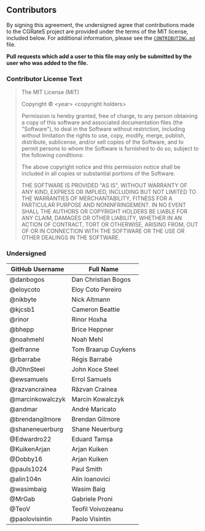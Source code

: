 ## Contributors

By signing this agreement, the undersigned agree that contributions made to the CGRateS
project are provided under the terms of the MIT license, included below. For additional
information, please see the [`CONTRIBUTING.md`](CONTRIBUTING.md) file.

**Pull requests which add a user to this file may only be submitted by the user who was added to the file.**

### Contributor License Text

> The MIT License (MIT)
>
> Copyright &copy; &lt;year&gt; &lt;copyright holders&gt;
>
> Permission is hereby granted, free of charge, to any person obtaining a copy
> of this software and associated documentation files (the "Software"), to deal
> in the Software without restriction, including without limitation the rights
> to use, copy, modify, merge, publish, distribute, sublicense, and/or sell
> copies of the Software, and to permit persons to whom the Software is
> furnished to do so, subject to the following conditions:
>
> The above copyright notice and this permission notice shall be included in
> all copies or substantial portions of the Software.
>
> THE SOFTWARE IS PROVIDED "AS IS", WITHOUT WARRANTY OF ANY KIND, EXPRESS OR
> IMPLIED, INCLUDING BUT NOT LIMITED TO THE WARRANTIES OF MERCHANTABILITY,
> FITNESS FOR A PARTICULAR PURPOSE AND NONINFRINGEMENT. IN NO EVENT SHALL THE
> AUTHORS OR COPYRIGHT HOLDERS BE LIABLE FOR ANY CLAIM, DAMAGES OR OTHER
> LIABILITY, WHETHER IN AN ACTION OF CONTRACT, TORT OR OTHERWISE, ARISING FROM,
> OUT OF OR IN CONNECTION WITH THE SOFTWARE OR THE USE OR OTHER DEALINGS IN
> THE SOFTWARE.

### Undersigned

| GitHub Username | Full Name |
| --------------- | --------- |
| @danbogos | Dan Christian Bogos |
| @eloycoto | Eloy Coto Pereiro |
| @nikbyte  | Nick Altmann |
| @kjcsb1   | Cameron Beattie |
| @rinor    | Rinor Hoxha |
| @bhepp    | Brice Heppner |
| @noahmehl | Noah Mehl |
| @elfranne | Tom Braarup Cuykens |
| @rbarrabe | Régis Barrabé |
| @J0hnSteel | John Koce Steel |
| @ewsamuels | Errol Samuels |
| @razvancrainea | Răzvan Crainea |
| @marcinkowalczyk | Marcin Kowalczyk |
| @andmar | André Maricato |
| @brendangilmore | Brendan Gilmore |
| @shaneneuerburg | Shane Neuerburg |
| @Edwardro22 | Eduard Tamşa |
| @KuikenArjan | Arjan Kuiken |
| @Dobby16 | Arjan Kuiken |
| @pauls1024 | Paul Smith |
| @alin104n | Alin Ioanovici |
| @wasimbaig | Wasim Baig |
| @MrGab | Gabriele Proni |
| @TeoV | Teofil Voivozeanu |
| @paolovisintin | Paolo Visintin |

<!-- to sign, include a single line above this comment containing the following text:
| @username | First Last |
-->
